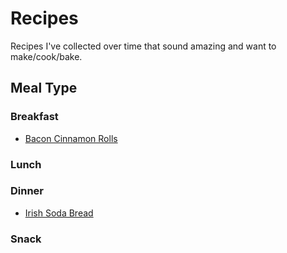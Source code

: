 # Recipes

Recipes I've collected over time that sound amazing and want to make/cook/bake.

## Meal Type

### Breakfast

* [Bacon Cinnamon Rolls](bacon-cinnamon-rolls.md)

### Lunch

### Dinner

* [Irish Soda Bread](irish-soda-bread.md)

### Snack
